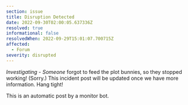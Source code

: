 ```yaml
---
section: issue
title: Disruption Detected
date: 2022-09-30T02:00:05.637336Z
resolved: true
informational: false
resolvedWhen: 2022-09-29T15:01:07.700715Z
affected:
  - Forum
severity: disrupted
---
```

*Investigating* - _Someone_ forgot to feed the plot bunnies, so they stopped working! (Sorry.) This incident post will be updated once we have more information. Hang tight!

This is an automatic post by a monitor bot.
        